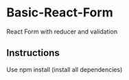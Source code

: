 # Basic-React-Form
 React Form with reducer and validation
 
## Instructions

Use npm install (install all dependencies)

